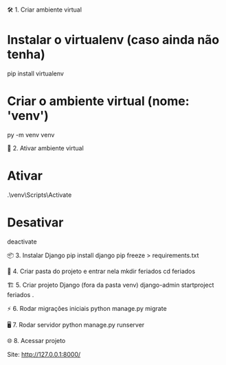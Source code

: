 🛠️ 1. Criar ambiente virtual
# Instalar o virtualenv (caso ainda não tenha)
pip install virtualenv

# Criar o ambiente virtual (nome: 'venv')
py -m venv venv

🚀 2. Ativar ambiente virtual
# Ativar
.\venv\Scripts\Activate

# Desativar
deactivate

📦 3. Instalar Django
pip install django
pip freeze > requirements.txt

📁 4. Criar pasta do projeto e entrar nela
mkdir feriados
cd feriados

🏗️ 5. Criar projeto Django (fora da pasta venv)
django-admin startproject feriados .

⚡ 6. Rodar migrações iniciais
python manage.py migrate

🖥️ 7. Rodar servidor
python manage.py runserver

🌐 8. Acessar projeto

Site: http://127.0.0.1:8000/
